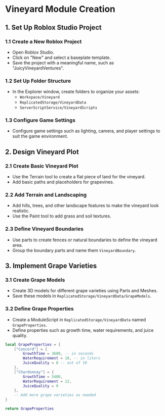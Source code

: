 # Vineyard Module Creation

## 1. Set Up Roblox Studio Project
### 1.1 Create a New Roblox Project
- Open Roblox Studio.
- Click on "New" and select a baseplate template.
- Save the project with a meaningful name, such as "JuicyVineyardVentures".

### 1.2 Set Up Folder Structure
- In the Explorer window, create folders to organize your assets:
  - `Workspace/Vineyard`
  - `ReplicatedStorage/VineyardData`
  - `ServerScriptService/VineyardScripts`

### 1.3 Configure Game Settings
- Configure game settings such as lighting, camera, and player settings to suit the game environment.

## 2. Design Vineyard Plot
### 2.1 Create Basic Vineyard Plot
- Use the Terrain tool to create a flat piece of land for the vineyard.
- Add basic paths and placeholders for grapevines.

### 2.2 Add Terrain and Landscaping
- Add hills, trees, and other landscape features to make the vineyard look realistic.
- Use the Paint tool to add grass and soil textures.

### 2.3 Define Vineyard Boundaries
- Use parts to create fences or natural boundaries to define the vineyard area.
- Group the boundary parts and name them `VineyardBoundary`.

## 3. Implement Grape Varieties
### 3.1 Create Grape Models
- Create 3D models for different grape varieties using Parts and Meshes.
- Save these models in `ReplicatedStorage/VineyardData/GrapeModels`.

### 3.2 Define Grape Properties
- Create a ModuleScript in `ReplicatedStorage/VineyardData` named `GrapeProperties`.
- Define properties such as growth time, water requirements, and juice quality.

```lua
local GrapeProperties = {
    ["Concord"] = {
        GrowthTime = 3600, -- in seconds
        WaterRequirement = 10, -- in liters
        JuiceQuality = 8 -- out of 10
    },
    ["Chardonnay"] = {
        GrowthTime = 5400,
        WaterRequirement = 12,
        JuiceQuality = 9
    },
    -- Add more grape varieties as needed
}

return GrapeProperties
